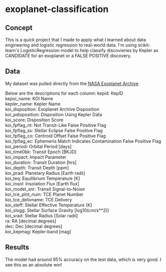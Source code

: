 # exoplanet-classification

## Concept
This is a quick project that I made to apply what I learned about data engineering and logistic regression to real-world data.
I'm using scikit-learn's LogisticRegression model to help classify discovieries by Kepler as CANDIDATE for an exoplanet or a FALSE POSITIVE discovery.

## Data
My dataset was pulled directly from the [NASA Exoplanet Archive](http://exoplanetarchive.ipac.caltech.edu)

Below are the descriptions for each column:
kepid:          KepID <br>
kepoi_name:     KOI Name <br>
kepler_name:    Kepler Name <br>
koi_disposition: Exoplanet Archive Disposition <br>
koi_pdisposition: Disposition Using Kepler Data <br>
koi_score:      Disposition Score <br>
koi_fpflag_nt:  Not Transit-Like False Positive Flag <br>
koi_fpflag_ss:  Stellar Eclipse False Positive Flag <br>
koi_fpflag_co:  Centroid Offset False Positive Flag <br>
koi_fpflag_ec:  Ephemeris Match Indicates Contamination False Positive Flag <br>
koi_period:     Orbital Period [days] <br>
koi_time0bk:    Transit Epoch [BKJD] <br>
koi_impact:     Impact Parameter <br>
koi_duration:   Transit Duration [hrs] <br>
koi_depth:      Transit Depth [ppm] <br>
koi_prad:       Planetary Radius [Earth radii] <br>
koi_teq:        Equilibrium Temperature [K] <br>
koi_insol:      Insolation Flux [Earth flux] <br>
koi_model_snr:  Transit Signal-to-Noise <br>
koi_tce_plnt_num: TCE Planet Number <br>
koi_tce_delivname: TCE Delivery <br>
koi_steff:      Stellar Effective Temperature [K] <br>
koi_slogg:      Stellar Surface Gravity [log10(cm/s**2)] <br>
koi_srad:       Stellar Radius [Solar radii] <br>
ra:             RA [decimal degrees] <br>
dec:            Dec [decimal degrees] <br>
koi_kepmag:     Kepler-band [mag] <br>

## Results
The model had around 95% accuracy on the test data, which is very good. I see this as an absolute win!
